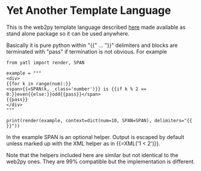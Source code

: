 # Yet Another Template Language

This is the web2py template language described [here](http://web2py.com/books/default/chapter/29/05/the-views) made available as stand alone package so it can be used anywhere.

Basically it is pure python within "{{" ... "}}" delimiters and blocks are terminated with "pass" if termination is not obvious. For example

```
from yatl import render, SPAN

example = """
<div> 
{{for k in range(num):}}
<span>{{=SPAN(k, _class='number')}} is {{if k % 2 == 0:}}even{{else:}}odd{{pass}}</span>
{{pass}}
</div>
"""

print(render(example, context=dict(num=10, SPAN=SPAN), delimiters="{{ }}"))
```

In the example SPAN is an optional helper.
Output is escaped by default unless marked up with the XML helper as in {{=XML('1 < 2')}}.

Note that the helpers included here are similar but not identical to the web2py ones. They are 99% compatible but the implementation is different.
